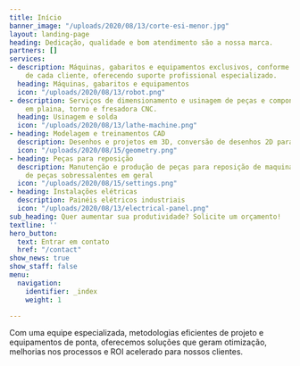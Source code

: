 ```yaml
---
title: Início
banner_image: "/uploads/2020/08/13/corte-esi-menor.jpg"
layout: landing-page
heading: Dedicação, qualidade e bom atendimento são a nossa marca.
partners: []
services:
- description: Máquinas, gabaritos e equipamentos exclusivos, conforme as necessidades
    de cada cliente, oferecendo suporte profissional especializado.
  heading: Máquinas, gabaritos e equipamentos
  icon: "/uploads/2020/08/13/robot.png"
- description: Serviços de dimensionamento e usinagem de peças e componentes de precisão
    em plaina, torno e fresadora CNC.
  heading: Usinagem e solda
  icon: "/uploads/2020/08/13/lathe-machine.png"
- heading: Modelagem e treinamentos CAD
  description: Desenhos e projetos em 3D, conversão de desenhos 2D para 3D
  icon: "/uploads/2020/08/15/geometry.png"
- heading: Peças para reposição
  description: Manutenção e produção de peças para reposição de maquinários. Fabricação
    de peças sobressalentes em geral
  icon: "/uploads/2020/08/15/settings.png"
- heading: Instalações elétricas
  description: Painéis elétricos industriais
  icon: "/uploads/2020/08/13/electrical-panel.png"
sub_heading: Quer aumentar sua produtividade? Solicite um orçamento!
textline: ''
hero_button:
  text: Entrar em contato
  href: "/contact"
show_news: true
show_staff: false
menu:
  navigation:
    identifier: _index
    weight: 1

---
```

Com uma equipe especializada, metodologias eficientes de projeto e equipamentos de ponta, oferecemos soluções que geram otimização, melhorias nos processos e ROI acelerado para nossos clientes.